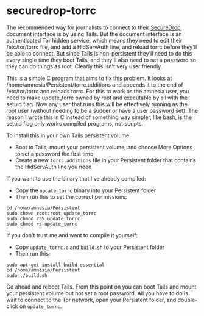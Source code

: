 # securedrop-torrc

The recommended way for journalists to connect to their [SecureDrop](https://github.com/freedomofpress/securedrop) document interface is by using Tails. But the document interface is an authenticated Tor hidden service, which means they need to edit their /etc/tor/torrc file, and add a HidServAuth line, and reload torrc before they'll be able to connect. But since Tails is non-persistent they'll need to do this every single time they boot Tails, and they'll also need to set a password so they can do things as root. Clearly this isn't very user friendly.

This is a simple C program that aims to fix this problem. It looks at /home/amnesia/Persistent/torrc.additions and appends it to the end of /etc/tor/torrc and reloads torrc. For this to work as the amnesia user, you need to make update_torrc owned by root and executable by all with the setuid flag. Now any user that runs this will be effectively running as the root user (without needing to be a sudoer or have a user password set). The reason I wrote this in C instead of something way simpler, like bash, is the setuid flag only works compiled programs, not scripts. 

To install this in your own Tails persistent volume:

* Boot to Tails, mount your persistent volume, and choose More Options to set a password the first time
* Create a new `torrc.additions` file in your Persistent folder that contains the HidServAuth line you need

If you want to use the binary that I've already compiled:

* Copy the `update_torrc` binary into your Persistent folder
* Then run this to set the correct permissions:

```
cd /home/amnesia/Persistent
sudo chown root:root update_torrc
sudo chmod 755 update_torrc
sudo chmod +s update_torrc
```

If you don't trust me and want to compile it yourself:

* Copy `update_torrc.c` and `build.sh` to your Persistent folder
* Then run this:

```
sudo apt-get install build-essential
cd /home/amnesia/Persistent
sudo ./build.sh
```

Go ahead and reboot Tails. From this point on you can boot Tails and mount your persistent volume but not set a root password. All you have to do is wait to connect to the Tor network, open your Persistent folder, and double-click on `update_torrc`.
